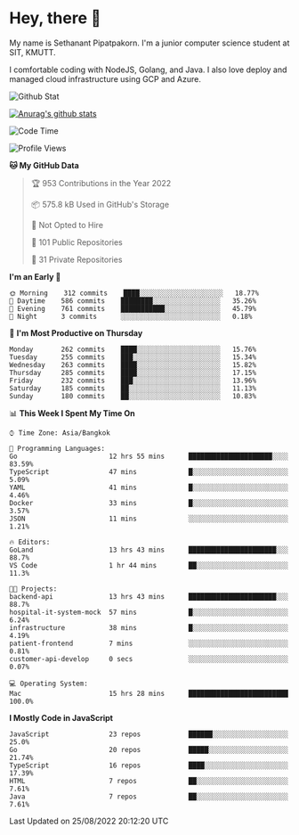# Hey, there 🙌
My name is Sethanant Pipatpakorn. I'm a junior computer science student at SIT, KMUTT.

I comfortable coding with NodeJS, Golang, and Java. I also love deploy and managed cloud infrastructure using GCP and Azure.

![Github Stat](https://github-profile-summary-cards.vercel.app/api/cards/profile-details?username=thetkpark&theme=dracula)

[![Anurag's github stats](https://github-readme-stats.vercel.app/api?username=thetkpark&count_private=true&show_icons=true&theme=tokyonight)](https://github.com/anuraghazra/github-readme-stats)

<!--START_SECTION:waka-->
![Code Time](http://img.shields.io/badge/Code%20Time-735%20hrs%2034%20mins-blue)

![Profile Views](http://img.shields.io/badge/Profile%20Views-0-blue)

**🐱 My GitHub Data** 

> 🏆 953 Contributions in the Year 2022
 > 
> 📦 575.8 kB Used in GitHub's Storage 
 > 
> 🚫 Not Opted to Hire
 > 
> 📜 101 Public Repositories 
 > 
> 🔑 31 Private Repositories  
 > 
**I'm an Early 🐤** 

```text
🌞 Morning    312 commits    ████░░░░░░░░░░░░░░░░░░░░░   18.77% 
🌆 Daytime    586 commits    ████████░░░░░░░░░░░░░░░░░   35.26% 
🌃 Evening    761 commits    ███████████░░░░░░░░░░░░░░   45.79% 
🌙 Night      3 commits      ░░░░░░░░░░░░░░░░░░░░░░░░░   0.18%

```
📅 **I'm Most Productive on Thursday** 

```text
Monday       262 commits    ████░░░░░░░░░░░░░░░░░░░░░   15.76% 
Tuesday      255 commits    ███░░░░░░░░░░░░░░░░░░░░░░   15.34% 
Wednesday    263 commits    ████░░░░░░░░░░░░░░░░░░░░░   15.82% 
Thursday     285 commits    ████░░░░░░░░░░░░░░░░░░░░░   17.15% 
Friday       232 commits    ███░░░░░░░░░░░░░░░░░░░░░░   13.96% 
Saturday     185 commits    ██░░░░░░░░░░░░░░░░░░░░░░░   11.13% 
Sunday       180 commits    ██░░░░░░░░░░░░░░░░░░░░░░░   10.83%

```


📊 **This Week I Spent My Time On** 

```text
⌚︎ Time Zone: Asia/Bangkok

💬 Programming Languages: 
Go                       12 hrs 55 mins      █████████████████████░░░░   83.59% 
TypeScript               47 mins             █░░░░░░░░░░░░░░░░░░░░░░░░   5.09% 
YAML                     41 mins             █░░░░░░░░░░░░░░░░░░░░░░░░   4.46% 
Docker                   33 mins             █░░░░░░░░░░░░░░░░░░░░░░░░   3.57% 
JSON                     11 mins             ░░░░░░░░░░░░░░░░░░░░░░░░░   1.21%

🔥 Editors: 
GoLand                   13 hrs 43 mins      ██████████████████████░░░   88.7% 
VS Code                  1 hr 44 mins        ██░░░░░░░░░░░░░░░░░░░░░░░   11.3%

🐱‍💻 Projects: 
backend-api              13 hrs 43 mins      ██████████████████████░░░   88.7% 
hospital-it-system-mock  57 mins             █░░░░░░░░░░░░░░░░░░░░░░░░   6.24% 
infrastructure           38 mins             █░░░░░░░░░░░░░░░░░░░░░░░░   4.19% 
patient-frontend         7 mins              ░░░░░░░░░░░░░░░░░░░░░░░░░   0.81% 
customer-api-develop     0 secs              ░░░░░░░░░░░░░░░░░░░░░░░░░   0.07%

💻 Operating System: 
Mac                      15 hrs 28 mins      █████████████████████████   100.0%

```

**I Mostly Code in JavaScript** 

```text
JavaScript               23 repos            ██████░░░░░░░░░░░░░░░░░░░   25.0% 
Go                       20 repos            █████░░░░░░░░░░░░░░░░░░░░   21.74% 
TypeScript               16 repos            ████░░░░░░░░░░░░░░░░░░░░░   17.39% 
HTML                     7 repos             ██░░░░░░░░░░░░░░░░░░░░░░░   7.61% 
Java                     7 repos             ██░░░░░░░░░░░░░░░░░░░░░░░   7.61%

```



 Last Updated on 25/08/2022 20:12:20 UTC
<!--END_SECTION:waka-->
